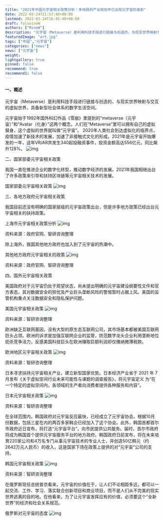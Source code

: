 ```yaml
---
title: "2021年中国元宇宙相关政策分析：多地政府产业规划中已出现元宇宙的身影"
date: 2022-03-24T21:57:40+08:00
lastmod: 2022-03-24T16:45:40+08:00
draft: falseineW
authors: ["MineW"]
description: "元宇宙（Metaverse）是利用科技手段进行链接与创造的，与现实世界映射与交互的虚拟世界，具备新型社会体系的数字生活空间。"
featuredImage: "art.jpg"
tags: ["中国","元宇宙"]
categories: ["news"]
news: ["元宇宙"]
weight: 
lightgallery: true
pinned: false
recommend: true
recommend1: false
---
```




#### 一、概述

元宇宙（Metaverse）是利用科技手段进行链接与创造的，与现实世界映射与交互的虚拟世界，具备新型社会体系的数字生活空间。

元宇宙始于1992年国外科幻作品《雪崩》里提到的“metaverse（元宇宙）”和“Avatar（化身）”这两个概念。人们在“Metaverse”里可以拥有自己的虚拟替身，这个虚拟的世界就叫做“元宇宙”。 2020年人类社会到达虚拟化的临界点，疫情加速了新技术的发展，加速了非接触式文化的形成。2021年是元宇宙开始爆发的一年，这年VR/AR共发生340起投融资事件，投资金额高达556亿元，同比飙升128%。
![img](D1412MJBPB_m.jpg)

二、国家部委元宇宙相关政策

我国一直在推进企业的数字化转型，推动数字经济的发展。2021年我国相继出台了许多政策来引导和扶持区块链等元宇宙相关技术的发展。

国家部委元宇宙相关政策
![img](I6750HLXT9_m.jpg)

三、各地方政府元宇宙相关政策

我国目前还没有明确的国家层级的元宇宙政策出台，但是许多地方政策已经出台元宇宙相关的扶持政策。

上海市元宇宙相关政策分析
![img](H56513I0MC_m.jpg)

资料来源：政府官网、智研咨询整理

除上海外，我国其他地方政府也加入到了元宇宙的热潮中。

其他地方政府元宇宙相关的政策
![img](T7161RI7MK_m.jpg)

资料来源：政府官网、智研咨询整理

四、国外元宇宙相关政策

美国政府对于元宇宙仍处于观望状态，尚未提出明确的元宇宙建设纲要性文件和官方表态，其对数据安全的担忧及产业巨头垄断风险的警惕暂时占据上风。美国的监管机构重点关注数据安全和隐私保护问题。

美国元宇宙相关政策
![img](89128IYGCD_m.jpg)

 

资料来源：智研咨询整理

欧洲缺乏互联网基因，没有大型的原生态互联网公司，其市场基本都被美国互联网巨头占领。欧洲的诉求是加强互联网企业的监管，防范数字龙头企业利用垄断地位扼杀竞争活力，反感美国科技巨头在欧洲赚取巨额利润却仅缴纳微薄税款。

欧洲地区元宇宙相关政策
![img](R5438JMBX1_m.jpg)

资料来源：智研咨询整理

日本寻求扶持元宇宙相关产业，建立新型国家优势。日本经济产业省于 2021 年 7 月发布《关于虚拟空间行业未来可能性与课题的调查报告》，将元宇宙定义 为“在一个特定的虚拟空间内，各领域的生产者向消费者提供各种服务和内容”。

日本元宇宙相关政策
![img](124124DBX9_m.jpg)

资料来源：智研咨询整理

在全球范围内，韩国政府对元宇宙反应最快，已经成立了元宇宙协会。根据10月份数据，包括三星在内的两百多家韩企已经加入了这个协会。此外，韩国首都首尔市政府近日宣布，将打造“元宇宙平台”，向市民提供公共服务。届时，首尔市政府将成为韩国首个提供元宇宙服务平台的地方政府。韩国政府日前宣布，将在未来培育220家公司和4万名专门从事元宇宙技术的专业人士，并创造50亿韩元（约2642万元人民币）的收入，这是国家下场在政策上提供的对“元宇宙”公司的支持。

韩国元宇宙相关政策
![img](788475GA9B_m.jpg)

资料来源：智研咨询整理

在俄罗斯现任总统普京看来，元宇宙的价值在于，让人们不论相距多远，都可以一起交流、工作、学习、落实联合创新项目和商业项目，而不是人们从不完美的现实世界逃离的目的地。在他看来，为了让元宇宙发挥应有的价值，必须要这个“全新世界”的经济和社会关系规范。

俄罗斯对元宇宙的态度
![img](56716SXI1O_m.jpg)